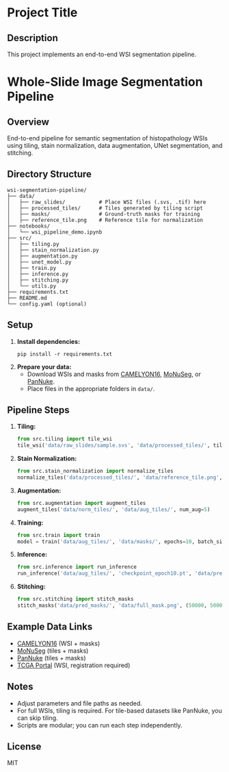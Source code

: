 # Project Title

## Description
This project implements an end-to-end WSI segmentation pipeline.
# Whole-Slide Image Segmentation Pipeline

## Overview
End-to-end pipeline for semantic segmentation of histopathology WSIs using tiling, stain normalization, data augmentation, UNet segmentation, and stitching.

## Directory Structure
```
wsi-segmentation-pipeline/
├── data/
│   ├── raw_slides/           # Place WSI files (.svs, .tif) here
│   ├── processed_tiles/      # Tiles generated by tiling script
│   ├── masks/                # Ground-truth masks for training
│   ├── reference_tile.png    # Reference tile for normalization
├── notebooks/
│   └── wsi_pipeline_demo.ipynb
├── src/
│   ├── tiling.py
│   ├── stain_normalization.py
│   ├── augmentation.py
│   ├── unet_model.py
│   ├── train.py
│   ├── inference.py
│   ├── stitching.py
│   └── utils.py
├── requirements.txt
├── README.md
└── config.yaml (optional)
```

## Setup
1. **Install dependencies:**
    ```
    pip install -r requirements.txt
    ```
2. **Prepare your data:**
    - Download WSIs and masks from [CAMELYON16](https://camelyon16.grand-challenge.org/Data/), [MoNuSeg](https://monuseg.grand-challenge.org/Data/), or [PanNuke](https://warwick.ac.uk/fac/sci/dcs/research/tia/pannuke).
    - Place files in the appropriate folders in `data/`.

## Pipeline Steps

1. **Tiling:**
    ```python
    from src.tiling import tile_wsi
    tile_wsi('data/raw_slides/sample.svs', 'data/processed_tiles/', tile_size=1024, overlap=0)
    ```
2. **Stain Normalization:**
    ```python
    from src.stain_normalization import normalize_tiles
    normalize_tiles('data/processed_tiles/', 'data/reference_tile.png', 'data/norm_tiles/')
    ```
3. **Augmentation:**
    ```python
    from src.augmentation import augment_tiles
    augment_tiles('data/norm_tiles/', 'data/aug_tiles/', num_aug=5)
    ```
4. **Training:**
    ```python
    from src.train import train
    model = train('data/aug_tiles/', 'data/masks/', epochs=10, batch_size=4, lr=1e-4, device='cuda')
    ```
5. **Inference:**
    ```python
    from src.inference import run_inference
    run_inference('data/aug_tiles/', 'checkpoint_epoch10.pt', 'data/pred_masks/', device='cuda')
    ```
6. **Stitching:**
    ```python
    from src.stitching import stitch_masks
    stitch_masks('data/pred_masks/', 'data/full_mask.png', (50000, 50000), tile_size=1024, overlap=0)
    ```

## Example Data Links

- [CAMELYON16](https://camelyon16.grand-challenge.org/Data/) (WSI + masks)
- [MoNuSeg](https://monuseg.grand-challenge.org/Data/) (tiles + masks)
- [PanNuke](https://warwick.ac.uk/fac/sci/dcs/research/tia/pannuke) (tiles + masks)
- [TCGA Portal](https://portal.gdc.cancer.gov/) (WSI, registration required)

## Notes
- Adjust parameters and file paths as needed.
- For full WSIs, tiling is required. For tile-based datasets like PanNuke, you can skip tiling.
- Scripts are modular; you can run each step independently.

## License
MIT
